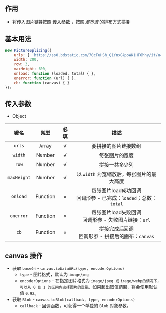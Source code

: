 ## 作用

+ 将传入图片链接按照 [传入参数](#opts) ，按照 *瀑布流* 的排布方式拼接



## 基本用法

```javascript
new PictureSplicing({
    urls: [ 'https://ss0.bdstatic.com/70cFuHSh_Q1YnxGkpoWK1HF6hhy/it/u=2496571732,442429806&fm=26&gp=0.jpg', 'https://ss3.bdstatic.com/70cFv8Sh_Q1YnxGkpoWK1HF6hhy/it/u=2151136234,3513236673&fm=26&gp=0.jpg',  'https://ss1.bdstatic.com/70cFuXSh_Q1YnxGkpoWK1HF6hhy/it/u=3566088443,3713209594&fm=26&gp=0.jpg',   'https://ss3.bdstatic.com/70cFv8Sh_Q1YnxGkpoWK1HF6hhy/it/u=2676935521,922112450&fm=11&gp=0.jpg'],
    width: 200,
    row: 3,
    maxHeight: 600,
    onload: function (loaded, total) { },
    onerror: function (url) { },
    cb: function (canvas) { }
});
```



## <span id="opts">传入参数</span>

+ Object

|    键名     |   类型   | 必填 |                             描述                             |
| :---------: | :------: | :--: | :----------------------------------------------------------: |
|   `urls`    |  Array   |  √   |                     要拼接的图片链接数组                     |
|   `width`   |  Number  |  √   |                        每张图片的宽度                        |
|    `row`    |  Number  |  √   |                        拼接一共多少列                        |
| `maxHeight` |  Number  |  √   |          以 `width` 为宽缩放后，每张图片的最大高度           |
|  `onload`   | Function |  ×   | 每张图片load成功回调<br />回调形参 - 已完成：`loaded`；总数：`total` |
|  `onerror`  | Function |  ×   |   每张图片load失败回调<br />回调形参 - 失败图片链接：`url`   |
|    `cb`     | Function |  ×   |    拼接完成后回调<br />回调形参 - 拼接后的画布：`canvas`     |



## canvas 操作

+ 获取 `base64` - `canvas.toDataURL(type, encoderOptions)`
  + `type` - 图片格式，默认为 `image/png`
  + `encoderOptions` - 在指定图片格式为 `image/jpeg 或` `image/webp的情况下，可以从 0 到 1 的区间内选择图片的质量`。如果超出取值范围，将会使用默认值 `0.92`。
+ 获取 `Blob` - `canvas.toBlob(callback, type, encoderOptions)`
  + `callback` - 回调函数，可获得一个单独的 `Blob` 对象参数。

